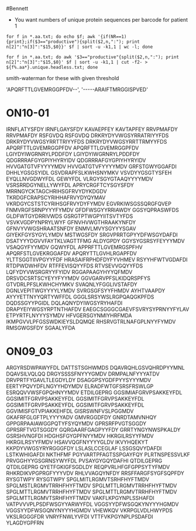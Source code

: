 #Bennett

+ You want numbers of unique protein sequences per barcode for patient 1
```
for f in *.aa.txt; do echo $f; awk '{if(NR==1){print};if($3=="productive"){split($2,n,":"); print n[2]":"n[3]":"$15,$0}}' $f | sort -u -k1,1 | wc -l; done
```
```
for f in *.aa.txt; do awk '$3=="productive"{split($2,n,":"); print n[2]":"n[3]":"$15,$0}' $f | sort -u -k1,1 | cut -f2- > ${f%.aa*}.unique.headless.txt; done
```

smith-waterman for these with given threshold

'APQRFTTLGVEMRGGPFDV--', 
'-----ARAIFTMRGGISPVED'

ON10-01
================================================================================
IRNFLATYSFDY
IRNFLGAYSFDY
KAVAEPFEY
KAVTAPFEY
RRVPMAFDY
RRVPMAFDY
RSFGVDQ
RSFGVDQ
DRKRYDYVWGSYRRATRIYYFDS
DRKRYDYVWGSYRRTTRIYYFDS
DRKRYDYVWGSYRRTTRMYYFDS
APQRFTTLGVEMRGGPFDV
APQRFTTLGVEMRGGPFDV
LGIYDYIWGRNRYLPDDFDY
LGIYDYIWGRNRYLPDDFDY
QDGRRRAFGYGPIYHYRYIDV
QDGRRRAFGYGPIYHYRYIDV
HVVGATGTVFYYYYMDV
HVVGATGTVFYYYYMDV
GRFSTGWYGGAFDI
DHHLYGSGSYIDL
GSVDRAPFSLKWHSNYMKV
VSVDYYGSGTYSFEH
EYQLLNVGDWYFDL
GEWYFDL
VLRGYSGYGTAAQYYYYMDV
VSRSRRDGYNELLYWYFDL
APRYCRGFTCYSGYSFDY
MRRNGYCKTAGCHRIHSGFRVYDYKDGDV
TKRDGFCRAPSCYRIHHAFRVYDYQYMAV
VKRDGYCSTSTCYRIHSGFRVYDYFYMDV
EGVRKIWSGSSQRGFQVEP
FNMVRGFSRNPYYYFYMDV
GFDFWSGYYRRIAWDY
GGSYQPRASWFDS
GLDFWTGYDRRIVWDS
GSRGTPTWGPYIITSVTYFDS
VSVKVGDPYNPRYLWYF
GFNVHVWGTHRAAKYNFDY
GFNVYVWGSHRAATSNFDY
ENMVLMVYSGYYYSGAV
GIYEKFGYSYGYLYMDV
MSTWGSFDY
SRGVPRRTGPYYDFWSGYDAFDI
DSATYYYDGVVFAYTKLVAGTTFMG
ALDYGPDY
GGYSYGSRSYFEYYYMDV
VSAQGYFYYMDV
GQWYFDL
APPRFTTLGVEMRGSPFHV
APQRFSTLGVEKRGGAFDV
APQRYTTLGVHLRGAPFDV
YLTTSGGTIIVPGYYFDF
HRASAIFRPHDFDYFYVHMEV
RSYYHFWTVGDAFDI
RTDPWDWHFDV
RTFFEVISQYYFDS
RTVSEVVGQYYFDS
LQFYDYVWSRGRYYFYIDV
RGGAPAAGYHYYQFMDV
DRSVDCSRTSCYEYYFYYMDV
GGVGARVPFSLKIDQRSPFYS
GTVDRLPFSLKWHCHYMKV
SVAQNLYFGGLIVSTAFDY
DGNLVEPITWGYYYYLYMDV
SVRGSGFSYYFHMDV
AYHTVAAPDY
AYYYETTNYYQRTYWFFDL
GGGLSRSYWSLRGPQAQGKPFDS
DQDSSGYYPGIDL
DQLAQNYDYIWGSYRYHAFDI
DRAPYEIYWGSYRPTNTHAFDV
EAEGCSGGGCGAEVFSVRYSYPRNYYFYLAV
ETPYRTFLNYYYSYMDV
HFVGERSGYNMIYHRFMDA
IKMPGVVLPFGSSWDKIEYSLDQMQE
RHSRVGTRLNAFGPLNYYFYMDV
RMSGWGSFDY
SGAALYFDA

ON09_03
================================================================================
ARGYRSDWPAWYFDL
DATTSTSGHWMDS
DQAVRQHLGSVQHRDPYYMNL
DQAVSILVQLQQ
DRGYSSSSFNYYYGMDV
DRMPALNFYYYATDV
DRVPRTFYGAVLTLEGDYLDY
DSAGGPSYGDFPYYSYYYMDV
EERTYPQVYDFLNGYYHDYMDV
ELRADFWTGFSRSFRSWLGP
ESRQQVVWSFGPQHNYYMDV
ETDILGEPRG
GGSIMIAFGRVPSAKKEYFDL
GGSIMITFGRVPSAKKEYFDL
GGSIMITFGRVPSAKKEYFDL
GGSIMITFGRVPSAKKEYFDL
GGSIMITFGRVPSAKKEYFDL
GGVIMISFGTVPIAKKEHFDL
GISRSWNFVSLPGGMDV
GKAFRFGLGFTPLYYYYADV
GMVRGGDFDY
GNRDTAMVNHQY
GPPGRPAAIAWGGPQTYFSYQYMDV
GPRSRFPVGTSGGDY
GPRSRFTVGTSGGDY
GQRGAARFGAGPYYFDY
GRRTYNGYNWSPKALDY
GSRSHVNGFDI
HDGHSFGYGPFNYYMDV
HKRGILRSYYFMDV
HKRGILRSYYFMDV
HSAVVQGFNYYYYGLDV
IKVYHQEKYT
KKPDYVWGSYRYRGGGFDY
LSLASLCCEGLAF
LSSGSQVYDAFDI
LSTKWHIGAFDI
NKTHFMF
PGYVARTPFAGTSSPGAYFQY
PLRTNSPESSVLKF
PRVGGHYYGSGRNSYWYFDL
PVSAYGYGQYDAFHI
QTDILGEPRG
QTDILGEPRG
QYETFGKIGFSGDLDY
REQPVRLHFGFGPPSYTYFMDV
RHKRDIKVPGPRGFYYYVDV
RHLVVAGQYNFDY
RRSFFARGFSYGFSQPFDY
RYSGTWPY
RYSGTWPY
SPGLMITLRGMVTSRHFHYFTMDV
SPGLMSTLRGMVTRRHFHYFTMDV
SPGLMTTLRGMVTRRHFHYFTMDV
SPGLMTTLRGMVTRRHFHYFTMDV
SPGLMTTLRGMVTRRHFHYFTMDV
SPGLMTTLRGMVTSRHFHYFTMDV
VAKFLKPGYNPLSSHAFDI
VATPVVVPLPSDFWSGYYARWYFDL
VGGSYYDFWSGQKYNYYYHGMDV
VGGSYYDFWSGQNYNYYYHGMDV
VHEWKQV
VKRPGLVDLHWYPDS
VKSLRGGGFDR
VNRYFNWLYVFDI
VTTFVKPGYNPLPSDAFDI
YLAGDYGPFRN
